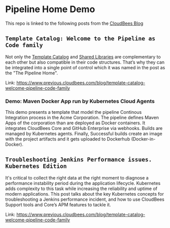 # Pipeline Home Demo

This repo is linked to the following posts from the [CloudBees Blog](https://www.cloudbees.com/blog)

## `Template Catalog: Welcome to the Pipeline as Code family`

Not only the [Template Catalog](https://docs.cloudbees.com/docs/admin-resources/latest/pipeline-templates-user-guide/setting-up-a-pipeline-template-catalog) and [Shared Libraries](https://jenkins.io/doc/book/pipeline/shared-libraries/) are complementary to each other but also compatible in their code structures. That’s why they can be integrated into a single point of control which it was named in the post as the "The Pipeline Home".

Link: https://www.previous.cloudbees.com/blog/template-catalog-welcome-pipeline-code-family

### Demo: Maven Docker App run by Kubernetes Cloud Agents

This demo presents a template that model the pipeline Continous Integration process in the Acme Corporation.  The pipeline defines Maven Apps of the corporation than are deployed as Docker containers. It integrates CloudBees Core and GitHub Enterprise via webhooks. Builds are managed by Kubernetes agents. Finally, Successful builds create an image with the project artifacts and it gets uploaded to Dockerhub (Docker-in-Docker).

## `Troubleshooting Jenkins Performance issues. Kubernetes Edition`

 It's critical to collect the right data at the right moment to diagnose a performance instability period during the application lifecycle. Kubernetes adds complexity to this task while increasing the reliability and uptime of modern applications. This post talks about the key Kubernetes concepts for troubleshooting a Jenkins performance incident, and how to use CloudBees Support tools and Core’s APM features to tackle it.

 Link: https://www.previous.cloudbees.com/blog/template-catalog-welcome-pipeline-code-family